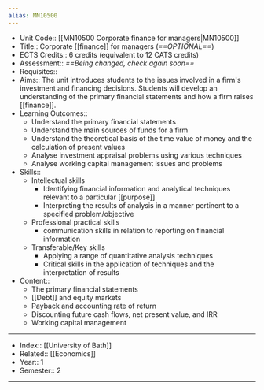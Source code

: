 ```yaml
---
alias: MN10500 
---
```


- Unit Code:: [[MN10500 Corporate finance for managers|MN10500]]
- Title:: Corporate [[finance]] for managers (*==OPTIONAL==*)
- ECTS Credits:: 6 credits (equivalent to 12 CATS credits)
- Assessment:: *==Being changed, check again soon==*
- Requisites::
- Aims:: The unit introduces students to the issues involved in a firm's investment and financing decisions. Students will develop an understanding of the primary financial statements and how a firm raises [[finance]].
- Learning Outcomes:: 
	- Understand the primary financial statements
	- Understand the main sources of funds for a firm
	- Understand the theoretical basis of the time value of money and the calculation of present values
	- Analyse investment appraisal problems using various techniques
	- Analyse working capital management issues and problems
- Skills:: 
	- Intellectual skills
		- Identifying financial information and analytical techniques relevant to a particular [[purpose]]
		- Interpreting the results of analysis in a manner pertinent to a specified problem/objective
	- Professional practical skills
		- communication skills in relation to reporting on financial information
	- Transferable/Key skills
		- Applying a range of quantitative analysis techniques
		- Critical skills in the application of techniques and the interpretation of results
- Content::
	- The primary financial statements
	- [[Debt]] and equity markets
	- Payback and accounting rate of return
	- Discounting future cash flows, net present value, and IRR
	- Working capital management

---
- Index:: [[University of Bath]]
- Related:: [[Economics]]
- Year:: 1
- Semester:: 2 
---